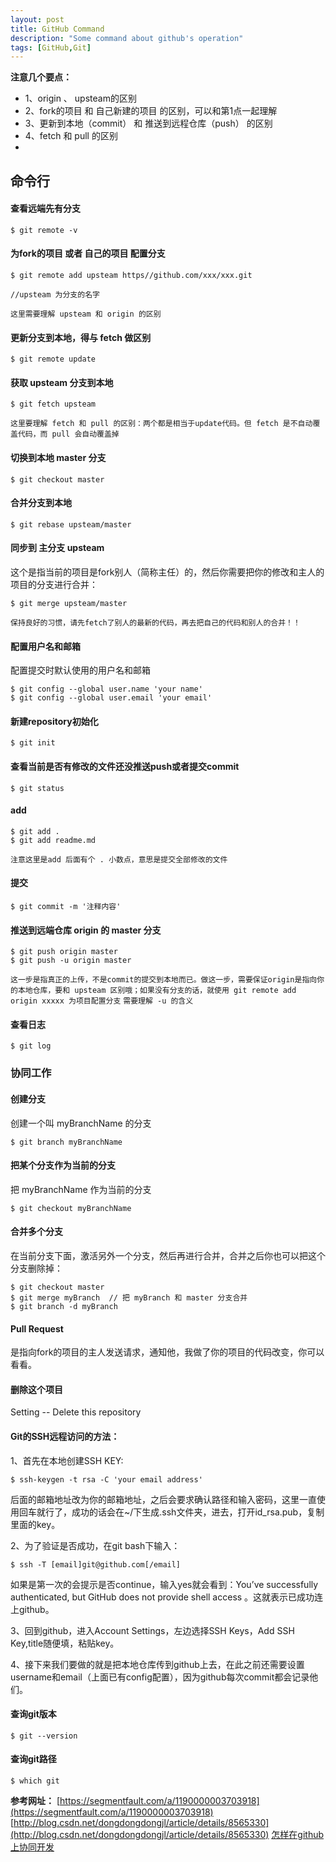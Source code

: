 ```yaml
---
layout: post
title: GitHub Command
description: "Some command about github's operation"
tags: [GitHub,Git]
---
```


**注意几个要点：**
+ 1、origin 、 upsteam的区别
+ 2、fork的项目 和 自己新建的项目 的区别，可以和第1点一起理解
+ 3、更新到本地（commit） 和 推送到远程仓库（push） 的区别
+ 4、fetch 和 pull 的区别
+

## 命令行

#### 查看远端先有分支
```
$ git remote -v
```

#### 为fork的项目 或者 自己的项目 配置分支
```
$ git remote add upsteam https//github.com/xxx/xxx.git

//upsteam 为分支的名字
```

`这里需要理解 upsteam 和 origin 的区别`

#### 更新分支到本地，得与 fetch 做区别
```
$ git remote update
```

#### 获取 upsteam 分支到本地
```
$ git fetch upsteam
```
`这里要理解 fetch 和 pull 的区别：两个都是相当于update代码。但 fetch 是不自动覆盖代码，而 pull 会自动覆盖掉`

#### 切换到本地 master 分支
```
$ git checkout master
```

#### 合并分支到本地
```
$ git rebase upsteam/master
```

#### 同步到 主分支 upsteam
这个是指当前的项目是fork别人（简称主任）的，然后你需要把你的修改和主人的项目的分支进行合并：
```
$ git merge upsteam/master
```
`保持良好的习惯，请先fetch了别人的最新的代码，再去把自己的代码和别人的合并！！`

#### 配置用户名和邮箱
配置提交时默认使用的用户名和邮箱
```
$ git config --global user.name 'your name'
$ git config --global user.email 'your email'
```

#### 新建repository初始化
```
$ git init
```

#### 查看当前是否有修改的文件还没推送push或者提交commit
```
$ git status
```

#### add
```
$ git add .
$ git add readme.md
```
`注意这里是add 后面有个 . 小数点，意思是提交全部修改的文件`

#### 提交
```
$ git commit -m '注释内容'
```

#### 推送到远端仓库 origin 的 master 分支
```
$ git push origin master
$ git push -u origin master
```
`这一步是指真正的上传，不是commit的提交到本地而已。做这一步，需要保证origin是指向你的本地仓库，要和 upsteam 区别哦；如果没有分支的话，就使用 git remote add origin xxxxx 为项目配置分支`
`需要理解 -u 的含义`

#### 查看日志
```
$ git log
```

### 协同工作

#### 创建分支
创建一个叫 myBranchName 的分支
```
$ git branch myBranchName
```

#### 把某个分支作为当前的分支
把 myBranchName 作为当前的分支
```
$ git checkout myBranchName
```

#### 合并多个分支
在当前分支下面，激活另外一个分支，然后再进行合并，合并之后你也可以把这个分支删除掉：
```
$ git checkout master
$ git merge myBranch  // 把 myBranch 和 master 分支合并
$ git branch -d myBranch
```

#### Pull Request
是指向fork的项目的主人发送请求，通知他，我做了你的项目的代码改变，你可以看看。

#### 删除这个项目
Setting -- Delete this repository

####

#### Git的SSH远程访问的方法：
1、首先在本地创建SSH KEY:
```
$ ssh-keygen -t rsa -C 'your email address'
```
后面的邮箱地址改为你的邮箱地址，之后会要求确认路径和输入密码，这里一直使用回车就行了，成功的话会在~/下生成.ssh文件夹，进去，打开id_rsa.pub，复制里面的key。

2、为了验证是否成功，在git bash下输入：
```
$ ssh -T [email]git@github.com[/email]
```
如果是第一次的会提示是否continue，输入yes就会看到：You’ve successfully authenticated, but GitHub does not provide shell access 。这就表示已成功连上github。

3、回到github，进入Account Settings，左边选择SSH Keys，Add SSH Key,title随便填，粘贴key。

4、接下来我们要做的就是把本地仓库传到github上去，在此之前还需要设置username和email（上面已有config配置），因为github每次commit都会记录他们。





#### 查询git版本
```
$ git --version
```

#### 查询git路径
```
$ which git
```

**参考网址：**
[https://segmentfault.com/a/1190000003703918](https://segmentfault.com/a/1190000003703918)
[http://blog.csdn.net/dongdongdongjl/article/details/8565330](http://blog.csdn.net/dongdongdongjl/article/details/8565330)
[怎样在github上协同开发](http://blog.csdn.net/koffuxu/article/details/39010803)